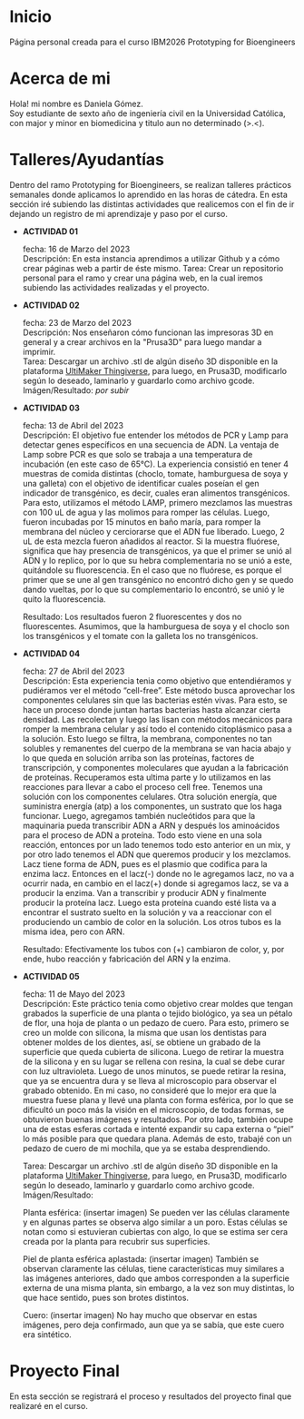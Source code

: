 # Inicio
Página personal creada para el curso IBM2026 Prototyping for Bioengineers
# Acerca de mi
Hola! mi nombre es Daniela Gómez.  
Soy estudiante de sexto año de ingeniería civil en la Universidad Católica, con major y minor en biomedicina y titulo aun no determinado (>.<).  
# Talleres/Ayudantías
Dentro del ramo Prototyping for Bioengineers, se realizan talleres prácticos semanales donde aplicamos lo aprendido en las horas de cátedra. En esta sección iré subiendo las distintas actividades que realicemos con el fin de ir dejando un registro de mi aprendizaje y paso por el curso.  
- __ACTIVIDAD 01__

    fecha: 16 de Marzo del 2023  
    Descripción: En esta instancia aprendimos a utilizar Github y a cómo crear páginas web a partir de éste mismo. 
    Tarea: Crear un repositorio personal para el ramo y crear una página web, en la cual iremos subiendo las actividades realizadas y el proyecto.
    
- __ACTIVIDAD 02__

    fecha: 23 de Marzo del 2023  
    Descripción: Nos enseñaron cómo funcionan las impresoras 3D en general y a crear archivos en la "Prusa3D" para luego mandar a imprimir.  
    Tarea: Descargar un archivo .stl de algún diseño 3D disponible en la plataforma [UltiMaker Thingiverse](https://www.thingiverse.com/), para luego, en Prusa3D, modificarlo según lo deseado, laminarlo y guardarlo como archivo gcode.  
    Imágen/Resultado: _por subir_
    
- __ACTIVIDAD 03__

    fecha: 13 de Abril del 2023  
    Descripción: El objetivo fue entender los métodos de PCR y Lamp para detectar genes específicos en una secuencia de ADN. La ventaja de Lamp sobre PCR es que solo se trabaja a una temperatura de incubación (en este caso de 65°C). 
    La experiencia consistió en tener 4 muestras de comida distintas (choclo, tomate, hamburguesa de soya y una galleta) con el objetivo de identificar cuales poseían el gen indicador de transgénico, es decir, cuales eran alimentos transgénicos. Para esto, utilizamos el método LAMP, primero mezclamos las muestras con 100 uL de agua y las molimos para romper las células. Luego, fueron incubadas por 15 minutos en baño maría, para romper la membrana del núcleo y cerciorarse que el ADN fue liberado. Luego, 2 uL de esta mezcla fueron añadidos al reactor. Si la muestra fluórese, significa que hay presencia de transgénicos, ya que el primer se unió al ADN y lo replico, por lo que su hebra complementaria no se unió a este, quitándole su fluorescencia. En el caso que no fluórese, es porque el primer que se une al gen transgénico no encontró dicho gen y se quedo dando vueltas, por lo que su complementario lo encontró, se unió y le quito la fluorescencia. 
 
      
    Resultado: Los resultados fueron 2 fluorescentes y dos no fluorescentes. Asumimos, que la hamburguesa de soya y el choclo son los transgénicos y el tomate con la galleta los no transgénicos. 
    
- __ACTIVIDAD 04__

    fecha: 27 de Abril del 2023  
    Descripción: Esta experiencia tenia como objetivo que entendiéramos y pudiéramos ver el método “cell-free”. Este método busca aprovechar los componentes celulares sin que las bacterias estén vivas. Para esto, se hace un proceso donde juntan hartas bacterias hasta alcanzar cierta densidad. Las recolectan y luego las lisan con métodos mecánicos para romper la membrana celular y así todo el contenido citoplásmico pasa a la solución. Esto luego se filtra, la membrana, componentes no tan solubles y remanentes del cuerpo de la membrana se van hacia abajo y lo que queda en solución arriba son las proteínas, factores de transcripción, y componentes moleculares que ayudan a la fabricación de proteínas. Recuperamos esta ultima parte y lo utilizamos en las reacciones para llevar a cabo el proceso cell free. 
    Tenemos una solución con los componentes celulares. Otra solución energía, que suministra energía (atp) a los componentes, un sustrato que los haga funcionar. Luego, agregamos también nucleótidos para que la maquinaria pueda transcribir ADN a ARN y después los aminoácidos para el proceso de ADN a proteína. Todo esto viene en una sola reacción, entonces por un lado tenemos todo esto anterior en un mix, y por otro lado tenemos el ADN que queremos producir y los mezclamos. 
    Lacz tiene forma de ADN, pues es el plasmio que codifica para la enzima lacz. Entonces en el lacz(-) donde no le agregamos lacz, no va a ocurrir nada, en cambio en el lacz(+) donde si agregamos lacz, se va a producir la enzima. Van a transcribir y producir ADN y finalmente producir la proteína lacz. Luego esta proteína cuando esté lista va a encontrar el sustrato suelto en la solución y va a reaccionar con el produciendo un cambio de color en la solución. Los otros tubos es la misma idea, pero con ARN.

    Resultado: Efectivamente los tubos con (+) cambiaron de color, y, por ende, hubo reacción y fabricación del ARN y la enzima.
    
- __ACTIVIDAD 05__

    fecha: 11 de Mayo del 2023  
    Descripción: Este práctico tenia como objetivo crear moldes que tengan grabados la superficie de una planta o tejido biológico, ya sea un pétalo de flor, una hoja de planta o un pedazo de cuero. Para esto, primero se creo un molde con silicona, la misma que usan los dentistas para obtener moldes de los dientes, así, se obtiene un grabado de la superficie que queda cubierta de silicona. Luego de retirar la muestra de la silicona y en su lugar se rellena con resina, la cual se debe curar con luz ultravioleta. Luego de unos minutos, se puede retirar la resina, que ya se encuentra dura y se lleva al microscopio para observar el grabado obtenido. 
    En mi caso, no consideré que lo mejor era que la muestra fuese plana y llevé una planta con forma esférica, por lo que se dificultó un poco más la visión en el microscopio, de todas formas, se obtuvieron buenas imágenes y resultados. Por otro lado, también ocupe una de estas esferas cortada e intenté expandir su capa externa o “piel” lo más posible para que quedara plana.  Además de esto, trabajé con un pedazo de cuero de mi mochila, que ya se estaba desprendiendo. 
 
    Tarea: Descargar un archivo .stl de algún diseño 3D disponible en la plataforma [UltiMaker Thingiverse](https://www.thingiverse.com/), para luego, en Prusa3D, modificarlo según lo deseado, laminarlo y guardarlo como archivo gcode.  
    Imágen/Resultado: 
    
    Planta esférica: (insertar imagen) 
    Se pueden ver las células claramente y en algunas partes se observa algo similar a un poro. Estas células se notan como si estuvieran cubiertas con algo, lo que se estima ser cera creada por la planta para recubrir sus superficies. 
    
    Piel de planta esférica aplastada: (insertar imagen) 
    También se observan claramente las células, tiene características muy similares a las imágenes anteriores, dado que ambos corresponden a la superficie externa de una misma planta, sin embargo, a la vez son muy distintas, lo que hace sentido, pues son brotes distintos. 
    
    Cuero: (insertar imagen) 
    No hay mucho que observar en estas imágenes, pero deja confirmado, aun que ya se sabía, que este cuero era sintético.

    
# Proyecto Final
En esta sección se registrará el proceso y resultados del proyecto final que realizaré en el curso.
